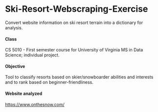 # Ski-Resort-Webscraping-Exercise
Convert website information on ski resort terrain into a dictionary for analysis.

#### Class
CS 5010 - First semester course for University of Virginia MS in Data Science; individual project.

#### Objective
Tool to classify resorts based on skier/snowboarder abilities and interests and to rank based on beginner-friendliness.

#### Website analyzed
https://www.onthesnow.com/

